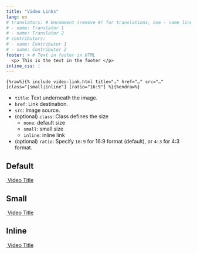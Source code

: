 ```yaml
---
title: "Video Links"
lang: en
# translators: # Uncomment (remove #) for translations, one - name line per translator.
# - name: Translator 1
# - name: Translator 2
# contributors:
# - name: Contributor 1
# - name: Contributor 2
footer: > # Text in footer in HTML
  <p> This is the text in the footer </p>
inline_css: |
---
```


```liquid
{%raw%}{% include video-link.html title="…" href="…" src="…" [class="|small|inline"] [ratio="16:9"] %}{%endraw%}
```

* `title`: Text underneath the image.
* `href`: Link destination.
* `src`: Image source.
* (optional) `class`: Class defines the size
  * `none`: default size
  * `small`: small size
  * `inline`: inline link
* (optional) `ratio`: Specify `16:9` for 16:9 format (default), or `4:3` for 4:3 format.

## Default

<a href="…" class="video-link{% for c in class %} video-link-{{ c }}{% endfor %}">
  <img src="{{ '/content-images/wai-website-theme/video-still-accessibility-intro-16-9.jpg' | relative_url }}" alt="">
  <span>Video Title</span>
</a>

## Small

<a href="…" class="video-link video-link-small">
  <img src="{{ '/content-images/wai-website-theme/video-still-accessibility-intro-16-9.jpg' | relative_url }}" alt="">
  <span>Video Title</span>
</a>

## Inline

<a href="…" class="video-link video-link-inline">
  <img src="{{ '/content-images/wai-website-theme/video-still-accessibility-intro-16-9.jpg' | relative_url }}" alt="">
  <span>Video Title</span>
</a>